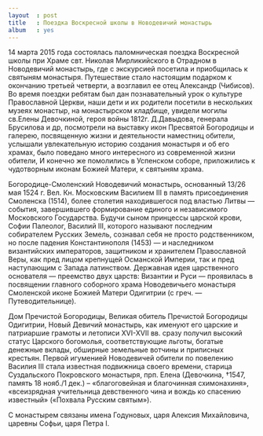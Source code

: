 ```yaml
---
layout  : post
title   : Поездка Воскресной школы в Новодевичий монастырь
album   : yes
---
```

14 марта 2015 года состоялась паломническая поездка Воскресной школы при Храме свт. Николая Мирликийского в Отрадном в  Новодевичий монастырь, где с экскурсией посетила и приобщилась к святыням монастыря.
Путешествие стало настоящим подарком к окончанию третьей четверти, а возглавил ее отец Александр (Чибисов).
Во время поездки ребятам был дан познавательный урок о культуре Православной Церкви, наши дети и их родители посетили  в нескольких музеях монастыр, на монастырском кладбище, увидели могилы св.Елены Девочкиной, героя войны 1812г. Д.Давыдова, генерала Брусилова и др, посмотрели на выставку икон Пресвятой Богородицы и галерею, посвященную жизни и деятельности наместниц обители, услышали увлекательную историю создания монастыря и об его храмах, было поведано много интересного из современной жизни обители, И конечно же помолились в Успенском соборе, приложились к чудотворным иконам Божией Матери, к святыням храма.

Богородице-Смоленский Новодевичий монастырь, основанный 13/26 мая 1524 г. Вел. Кн. Московским Василием III в память присоединения Смоленска (1514), более столетия находившегося под властью Литвы — события, завершившего формирование единого и независимого Московского Государства. Будучи сыном принцессы царской крови, Софии Палеолог, Василий III, которого называют последним собирателем Русских Земель, сознавал себя не просто родственником, но после падения Константинополя (1453) — и наследником византийских императоров, защитником и хранителем Православной Веры, как пред лицом крепнущей Османской Империи, так и пред наступающим с Запада латинством. Державная идея царственного основателя — преемство двух царств: Византии и Руси — проявилась в посвящении главного соборного храма Новодевичьего монастыря Смоленской иконе Божией Матери Одигитрии (с греч. — Путеводительнице). 

Дом Пречистой Богородицы, Великая обитель Пречистой Богородицы Одигитрии, Новый Девичий монастырь, как именуют его царские и патриаршие грамоты и летописи XVI-XVII вв. сразу получил высокий статус Царского богомолья, соответствующие льготы, богатые денежные вклады, обширные земельные вотчины и приписных крестьян. Первой игуменией Новодевичей обители по повелению Василия III стала известная подвижница своего времени, старица Суздальского Покровского монастыря, прп. Елена (Девочкина, †1547, память 18 нояб./1 дек.) – «благоговейная и благочинная схимонахиня», «всеизрядная учительница девственного чина и вождь ко спасению известный» («Похвала Русским святым»). 

С монастырем связаны имена Годуновых, царя Алексия Михайловича, царевны Софьи, царя Петра I. 
